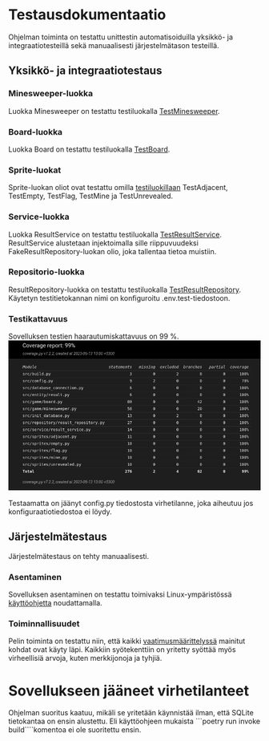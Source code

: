# Testausdokumentaatio

Ohjelman toiminta on testattu unittestin automatisoiduilla yksikkö- ja integraatiotesteillä sekä manuaalisesti järjestelmätason testeillä.

## Yksikkö- ja integraatiotestaus

### Minesweeper-luokka

Luokka Minesweeper on testattu testiluokalla [TestMinesweeper](https://github.com/xelmas/ot-miinaharava/blob/main/src/tests/minesweeper_test.py).

### Board-luokka

Luokka Board on testattu testiluokalla [TestBoard](https://github.com/xelmas/ot-miinaharava/blob/main/src/tests/board_test.py). 

### Sprite-luokat

Sprite-luokan oliot ovat testattu omilla [testiluokillaan](https://github.com/xelmas/ot-miinaharava/blob/main/src/tests/sprites_test.py)
TestAdjacent, TestEmpty, TestFlag, TestMine ja TestUnrevealed.

### Service-luokka

Luokka ResultService on testattu testiluokalla [TestResultService](https://github.com/xelmas/ot-miinaharava/blob/main/src/tests/result_service_test.py). ResultService alustetaan injektoimalla sille riippuvuudeksi FakeResultRepository-luokan olio, joka tallentaa tietoa muistiin.

### Repositorio-luokka

ResultRepository-luokka on testattu testiluokalla [TestResultRepository](https://github.com/xelmas/ot-miinaharava/blob/main/src/tests/result_repository_test.py). Käytetyn testitietokannan nimi on konfiguroitu .env.test-tiedostoon.

### Testikattavuus

Sovelluksen testien haarautumiskattavuus on 99 %.
![Kuva testikattavuudesta](https://github.com/xelmas/ot-miinaharava/blob/main/dokumentaatio/kuvat/coverage-report.png)

Testaamatta on jäänyt config.py tiedostosta virhetilanne, joka aiheutuu jos konfiguraatiotiedostoa ei löydy.

## Järjestelmätestaus

Järjestelmätestaus on tehty manuaalisesti.

### Asentaminen

Sovelluksen asentaminen on testattu toimivaksi Linux-ympäristössä [käyttöohjetta](https://github.com/xelmas/ot-miinaharava/blob/main/dokumentaatio/kayttoohje.md) noudattamalla.

### Toiminnallisuudet

Pelin toiminta on testattu niin, että kaikki [vaatimusmäärittelyssä](https://github.com/xelmas/ot-miinaharava/blob/main/dokumentaatio/vaatimusmaarittely.md) mainitut kohdat ovat käyty läpi. Kaikkiin syötekenttiin on yritetty syöttää myös virheellisiä arvoja, kuten merkkijonoja ja tyhjiä.

# Sovellukseen jääneet virhetilanteet

Ohjelman suoritus kaatuu, mikäli se yritetään käynnistää ilman, että SQLite tietokantaa on ensin alustettu. Eli käyttöohjeen mukaista ```poetry run invoke build````komentoa ei ole suoritettu ensin.